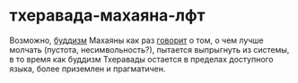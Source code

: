 # тхеравада-махаяна-лфт
Возможно, [буддизм](%D0%B1%D1%83%D0%B4%D0%B4%D0%B8%D0%B7%D0%BC) Махаяны как раз [говорит](../%D0%9B%D0%A4%D0%A2%2C%207.md) о том, о чем лучше молчать (пустота, несимвольность?), пытается выпрыгнуть из системы, в то время как буддизм Тхеравады остается в пределах доступного языка, более приземлен и прагматичен.